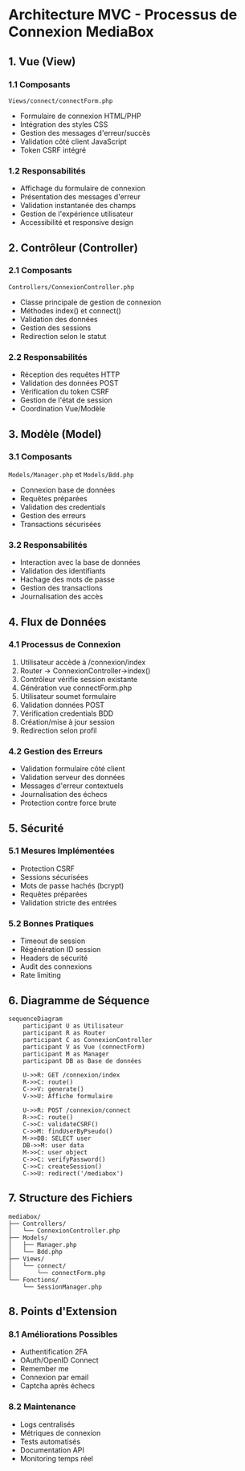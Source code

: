 # Architecture MVC - Processus de Connexion MediaBox

## 1. Vue (View)

### 1.1 Composants
`Views/connect/connectForm.php`
- Formulaire de connexion HTML/PHP
- Intégration des styles CSS
- Gestion des messages d'erreur/succès
- Validation côté client JavaScript
- Token CSRF intégré

### 1.2 Responsabilités
- Affichage du formulaire de connexion
- Présentation des messages d'erreur
- Validation instantanée des champs
- Gestion de l'expérience utilisateur
- Accessibilité et responsive design

## 2. Contrôleur (Controller)

### 2.1 Composants
`Controllers/ConnexionController.php`
- Classe principale de gestion de connexion
- Méthodes index() et connect()
- Validation des données
- Gestion des sessions
- Redirection selon le statut

### 2.2 Responsabilités
- Réception des requêtes HTTP
- Validation des données POST
- Vérification du token CSRF
- Gestion de l'état de session
- Coordination Vue/Modèle

## 3. Modèle (Model)

### 3.1 Composants
`Models/Manager.php` et `Models/Bdd.php`
- Connexion base de données
- Requêtes préparées
- Validation des credentials
- Gestion des erreurs
- Transactions sécurisées

### 3.2 Responsabilités
- Interaction avec la base de données
- Validation des identifiants
- Hachage des mots de passe
- Gestion des transactions
- Journalisation des accès

## 4. Flux de Données

### 4.1 Processus de Connexion
1. Utilisateur accède à /connexion/index
2. Router → ConnexionController->index()
3. Contrôleur vérifie session existante
4. Génération vue connectForm.php
5. Utilisateur soumet formulaire
6. Validation données POST
7. Vérification credentials BDD
8. Création/mise à jour session
9. Redirection selon profil

### 4.2 Gestion des Erreurs
- Validation formulaire côté client
- Validation serveur des données
- Messages d'erreur contextuels
- Journalisation des échecs
- Protection contre force brute

## 5. Sécurité

### 5.1 Mesures Implémentées
- Protection CSRF
- Sessions sécurisées
- Mots de passe hachés (bcrypt)
- Requêtes préparées
- Validation stricte des entrées

### 5.2 Bonnes Pratiques
- Timeout de session
- Régénération ID session
- Headers de sécurité
- Audit des connexions
- Rate limiting

## 6. Diagramme de Séquence

```mermaid
sequenceDiagram
    participant U as Utilisateur
    participant R as Router
    participant C as ConnexionController
    participant V as Vue (connectForm)
    participant M as Manager
    participant DB as Base de données

    U->>R: GET /connexion/index
    R->>C: route()
    C->>V: generate()
    V->>U: Affiche formulaire

    U->>R: POST /connexion/connect
    R->>C: route()
    C->>C: validateCSRF()
    C->>M: findUserByPseudo()
    M->>DB: SELECT user
    DB->>M: user data
    M->>C: user object
    C->>C: verifyPassword()
    C->>C: createSession()
    C->>U: redirect('/mediabox')
```

## 7. Structure des Fichiers

```
mediabox/
├── Controllers/
│   └── ConnexionController.php
├── Models/
│   ├── Manager.php
│   └── Bdd.php
├── Views/
│   └── connect/
│       └── connectForm.php
└── Fonctions/
    └── SessionManager.php
```

## 8. Points d'Extension

### 8.1 Améliorations Possibles
- Authentification 2FA
- OAuth/OpenID Connect
- Remember me
- Connexion par email
- Captcha après échecs

### 8.2 Maintenance
- Logs centralisés
- Métriques de connexion
- Tests automatisés
- Documentation API
- Monitoring temps réel
